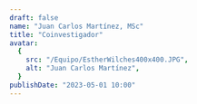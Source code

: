 ```yaml
---
draft: false
name: "Juan Carlos Martínez, MSc"
title: "Coinvestigador"
avatar:
  {
    src: "/Equipo/EstherWilches400x400.JPG",
    alt: "Juan Carlos Martínez",
  }
publishDate: "2023-05-01 10:00"
---
```


